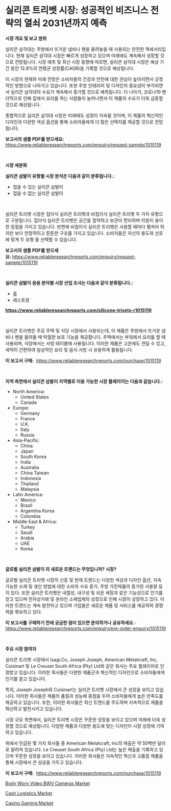 <p><h1>실리콘 트리벳 시장: 성공적인 비즈니스 전략의 열쇠 2031년까지 예측</h1></p><p><strong>시장 개요 및 보고 범위</strong></p>
<p><p>실리콘 삼각대는 주방에서 뜨거운 냄비나 팬을 올려놓을 때 사용되는 안전한 액세서리입니다. 현재 실리콘 삼각대 시장은 빠르게 성장하고 있으며 미래에도 계속해서 성장할 것으로 전망됩니다. 시장 예측 및 최신 시장 동향에 따르면, 실리콘 삼각대 시장은 예상 기간 동안 12.8%의 연평균 성장률(CAGR)을 기록할 것으로 예상됩니다. </p><p>이 시장의 현재와 미래 전망은 소비자들의 건강과 안전에 대한 관심이 높아지면서 긍정적인 방향으로 나아가고 있습니다. 또한 주방 인테리어 및 디자인의 중요성이 부각되면서 실리콘 삼각대의 수요가 계속해서 증가할 것으로 예측됩니다. 더 나아가, 코로나19 팬더믹으로 인해 집에서 요리를 하는 사람들이 늘어나면서 이 제품의 수요가 더욱 급증할 것으로 예상됩니다.</p><p>종합적으로 실리콘 삼각대 시장은 미래에도 성장이 지속될 것이며, 이 제품의 혁신적인 디자인과 다양한 색상 옵션을 통해 소비자들에게 더 많은 선택지를 제공할 것으로 전망됩니다.</p></p>
<p><strong>보고서의 샘플 PDF를 받으세요:</strong> <a href="https://www.reliableresearchreports.com/enquiry/request-sample/1015119">https://www.reliableresearchreports.com/enquiry/request-sample/1015119</a></p>
<p>&nbsp;</p>
<p><strong>시장 세분화</strong></p>
<p><strong>실리콘 삼발이 유형별 시장 분석은 다음과 같이 분류됩니다.:</strong></p>
<p><ul><li>접을 수 있는 실리콘 삼발이</li><li>접을 수 없는 실리콘 삼발이</li></ul></p>
<p>&nbsp;</p>
<p><p>실리콘 트리벳 시장은 접이식 실리콘 트리벳과 비접이식 실리콘 트리벳 두 가지 유형으로 구분됩니다. 접이식 실리콘 트리벳은 공간을 절약하고 보관이 편리하며 이동이 용이한 장점을 가지고 있습니다. 반면에 비접이식 실리콘 트리벳은 사용할 때마다 펼쳐야 하지만 보다 안정적이고 튼튼한 구조를 가지고 있습니다. 소비자들은 자신의 용도와 선호에 맞게 두 유형 중 선택할 수 있습니다.</p></p>
<p><strong>보고서의 샘플 PDF를 받으세요:</strong>&nbsp;<a href="https://www.reliableresearchreports.com/enquiry/request-sample/1015119">https://www.reliableresearchreports.com/enquiry/request-sample/1015119</a></p>
<p>&nbsp;</p>
<p><strong> 실리콘 삼발이 응용 분야별 시장 산업 조사는 다음과 같이 분류됩니다.:</strong></p>
<p><ul><li>홈</li><li>레스토랑</li></ul></p>
<p><strong><a href="https://www.reliableresearchreports.com/silicone-trivets-r1015119">https://www.reliableresearchreports.com/silicone-trivets-r1015119</a></strong></p>
<p>&nbsp;</p>
<p><p>실리콘 트리벳은 주로 주택 및 식당 시장에서 사용되는데, 이 제품은 주방에서 뜨거운 냄비나 팬을 올려둘 때 탁월한 보호 기능을 제공합니다. 주택에서는 부엌에서 요리를 할 때 사용되며, 식당에서는 서빙 테이블에 사용됩니다. 이러한 제품은 고온에도 견딜 수 있고, 세척이 간편하여 일상적인 요리 및 음식 서빙 시 유용하게 활용됩니다.</p></p>
<p><strong>이 보고서 구매:</strong>&nbsp; <a href="https://www.reliableresearchreports.com/purchase/1015119">https://www.reliableresearchreports.com/purchase/1015119</a></p>
<p>&nbsp;</p>
<p><strong>지역 측면에서 실리콘 삼발이 지역별로 이용 가능한 시장 플레이어는 다음과 같습니다.:</strong></p>
<p><ul>
    <li>
        North America:
        <ul>
            <li>United States</li>
            <li>Canada</li>
        </ul>
    </li>
    <li>
        Europe:
        <ul>
            <li>Germany</li>
            <li>France</li>
            <li>U.K.</li>
            <li>Italy</li>
            <li>Russia</li>
        </ul>
    </li>
    <li>
        Asia-Pacific:
        <ul>
            <li>China</li>
            <li>Japan</li>
            <li>South Korea</li>
            <li>India</li>
            <li>Australia</li>
            <li>China Taiwan</li>
            <li>Indonesia</li>
            <li>Thailand</li>
            <li>Malaysia</li>
        </ul>
    </li>
    <li>
        Latin America:
        <ul>
            <li>Mexico</li>
            <li>Brazil</li>
            <li>Argentina Korea</li>
            <li>Colombia</li>
        </ul>
    </li>
    <li>
        Middle East & Africa:
        <ul>
            <li>Turkey</li>
            <li>Saudi</li>
            <li>Arabia</li>
            <li>UAE</li>
            <li>Korea</li>
        </ul>
    </li>
    </ul></p>
<p>&nbsp;</p>
<p><strong>글로벌 실리콘 삼발이 의 새로운 트렌드는 무엇입니까? 시장?</strong></p>
<p><p>글로벌 실리콘 트리벳 시장의 신흥 및 현재 트렌드는 다양한 색상과 디자인 옵션, 지속 가능한 소재 및 생산 방법에 대한 소비자 수요 증가, 주방 가전제품의 증가된 사용량 등이 있다. 또한 실리콘 트리벳은 내열성, 내구성 및 쉬운 세정과 같은 기능성으로 인기를 얻고 있으며 전자상거래 및 온라인 소매업체의 성장으로 인해 시장이 성장하고 있다. 이러한 트렌드는 계속 발전하고 있으며 기업들은 새로운 제품 및 서비스를 제공하여 경쟁력을 확보하고 있다.</p></p>
<p><strong>이 보고서를 구매하기 전에 궁금한 점이 있으면 문의하거나 공유하세요.</strong>- <a href="https://www.reliableresearchreports.com/enquiry/pre-order-enquiry/1015119">https://www.reliableresearchreports.com/enquiry/pre-order-enquiry/1015119</a></p>
<p>&nbsp;</p>
<p><strong>주요 시장 참여자</strong></p>
<p><p>실리콘 트리벳 시장에서 Isagi.Co, Joseph Joseph, American Metalcraft, Inc, Cuisinart 및 Le Creuset South Africa (Pty) Ltd와 같은 회사는 주요 플레이어로 인정받고 있습니다. 이러한 회사들은 다양한 제품군과 혁신적인 디자인으로 소비자들에게 인기를 끌고 있습니다.</p><p>특히, Joseph Joseph와 Cuisinart는 실리콘 트리벳 시장에서 큰 성장을 보이고 있습니다. 이러한 회사들은 제품의 품질과 성능에 중점을 두어 소비자들에게 높은 만족도를 제공하고 있습니다. 또한, 이러한 회사들은 최신 트렌드를 주도하며 지속적으로 제품을 혁신하고 발전시키고 있습니다.</p><p>시장 규모 측면에서, 실리콘 트리벳 시장은 꾸준한 성장을 보이고 있으며 미래에 더욱 성장할 것으로 예상됩니다. 다양한 제품과 다양한 용도에 맞는 디자인이 시장 성장에 기여하고 있습니다.</p><p>위에서 언급된 몇 가지 회사들 중 American Metalcraft, Inc의 매출은 약 50백만 달러로 알려져 있습니다. Le Creuset South Africa (Pty) Ltd는 높은 매출을 기록하고 있으며 꾸준한 성장을 보이고 있습니다. 이러한 회사들은 지속적인 혁신과 고품질 제품을 통해 시장에서 큰 성공을 거두고 있습니다.</p></p>
<p><strong>이 보고서 구매:</strong>&nbsp;&nbsp;<a href="https://www.reliableresearchreports.com/purchase/1015119">https://www.reliableresearchreports.com/purchase/1015119</a></p>
<p><p><a href="https://military-diascia-e68.notion.site/Body-Worn-Video-BWV-Cameras-Market-The-Key-To-Successful-Business-Strategy-Forecast-Till-2031-c53e337ac5664d2eb82eeb2f4d75034f">Body Worn Video BWV Cameras Market</a></p><p><a href="https://github.com/peachesmcdowel1/Market-Research-Report-List-2/blob/main/cash-logistics-market.md">Cash Logistics Market</a></p><p><a href="https://github.com/edytherolanlouisejk1miz0wig/Market-Research-Report-List-2/blob/main/casino-gaming-market.md">Casino Gaming Market</a></p></p>